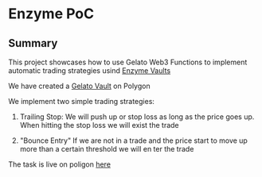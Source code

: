 # Enzyme PoC

## Summary

This project showcases how to use Gelato Web3 Functions to implement automatic trading strategies usind [Enzyme Vaults](https://enzyme.finance/)

We have created a [Gelato Vault](https://app.enzyme.finance/vault/0x4e35a88965676b2d39e17293568dfcf30ddd7076?network=polygon) on Polygon 


We implement two simple trading strategies:

1) Trailing Stop:
   We will push up or stop loss as long as the price goes up.
   When hitting the stop loss we will exist the trade

2) "Bounce Entry" 
   If we are not in a trade and the price start to move up more than a certain threshold we will en ter the trade


The task is live on poligon [here](https://beta.app.gelato.network/task/0x17a724c7a9c39674291e220f75254b323051f922a2a11af4da16619784f28648?chainId=137)


